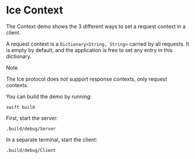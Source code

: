 # Ice Context

The Context demo shows the 3 different ways to set a request context in a client.

A request context is a `Dictionary<String, String>` carried by all requests. It is empty by default, and the application is free to set any entry in this dictionary.

> [!NOTE]
> The Ice protocol does not support response contexts, only request contexts.

You can build the demo by running:

```shell
swift build
```

First, start the server:

```shell
.build/debug/Server
```

In a separate terminal, start the client:

```shell
.build/debug/Client
```